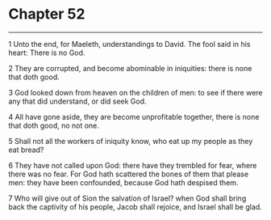 # Chapter 52

***

1 Unto the end, for Maeleth, understandings to David. The fool said in his heart: There is no God.

2 They are corrupted, and become abominable in iniquities: there is none that doth good.

3 God looked down from heaven on the children of men: to see if there were any that did understand, or did seek God.

4 All have gone aside, they are become unprofitable together, there is none that doth good, no not one.

5 Shall not all the workers of iniquity know, who eat up my people as they eat bread?

6 They have not called upon God: there have they trembled for fear, where there was no fear. For God hath scattered the bones of them that please men: they have been confounded, because God hath despised them.

7 Who will give out of Sion the salvation of Israel? when God shall bring back the captivity of his people, Jacob shall rejoice, and Israel shall be glad.

